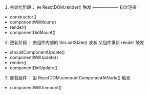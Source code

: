 1. 初始化阶段： 由 ReactDOM.render() 触发 —————— 初次渲染
  - constructor()
  - componentWillMount()
  - render()
  - componentDidMount()

2. 更新阶段： 由组件内部的 this.setState() 或者 父组件重新 render 触发
  - shouldComponentUpdate()
  - componentWillUpdate()
  - render()
  - componentDidUpdate()

3. 卸载组件： 由 ReactDOM.unmountComponentAtNode() 触发
  - componentWillUnmount() 